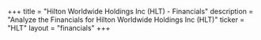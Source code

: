 +++
title = "Hilton Worldwide Holdings Inc (HLT) - Financials"
description = "Analyze the Financials for Hilton Worldwide Holdings Inc (HLT)"
ticker = "HLT"
layout = "financials"
+++

